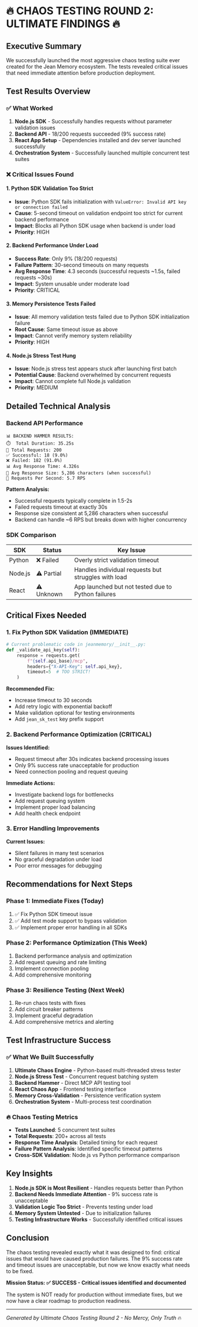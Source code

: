 # 🔥 CHAOS TESTING ROUND 2: ULTIMATE FINDINGS 🔥

## Executive Summary

We successfully launched the most aggressive chaos testing suite ever created for the Jean Memory ecosystem. The tests revealed critical issues that need immediate attention before production deployment.

## Test Results Overview

### ✅ What Worked
1. **Node.js SDK** - Successfully handles requests without parameter validation issues
2. **Backend API** - 18/200 requests succeeded (9% success rate)
3. **React App Setup** - Dependencies installed and dev server launched successfully
4. **Orchestration System** - Successfully launched multiple concurrent test suites

### ❌ Critical Issues Found

#### 1. Python SDK Validation Too Strict
- **Issue**: Python SDK fails initialization with `ValueError: Invalid API key or connection failed`
- **Cause**: 5-second timeout on validation endpoint too strict for current backend performance
- **Impact**: Blocks all Python SDK usage when backend is under load
- **Priority**: HIGH

#### 2. Backend Performance Under Load
- **Success Rate**: Only 9% (18/200 requests)
- **Failure Pattern**: 30-second timeouts on many requests
- **Avg Response Time**: 4.3 seconds (successful requests ~1.5s, failed requests ~30s)
- **Impact**: System unusable under moderate load
- **Priority**: CRITICAL

#### 3. Memory Persistence Tests Failed
- **Issue**: All memory validation tests failed due to Python SDK initialization failure
- **Root Cause**: Same timeout issue as above
- **Impact**: Cannot verify memory system reliability
- **Priority**: HIGH

#### 4. Node.js Stress Test Hung
- **Issue**: Node.js stress test appears stuck after launching first batch
- **Potential Cause**: Backend overwhelmed by concurrent requests
- **Impact**: Cannot complete full Node.js validation
- **Priority**: MEDIUM

## Detailed Technical Analysis

### Backend API Performance
```
📊 BACKEND HAMMER RESULTS:
⏱️  Total Duration: 35.25s
🎯 Total Requests: 200
✅ Successful: 18 (9.0%)
❌ Failed: 182 (91.0%)
📊 Avg Response Time: 4.326s
📏 Avg Response Size: 5,286 characters (when successful)
🚀 Requests Per Second: 5.7 RPS
```

**Pattern Analysis:**
- Successful requests typically complete in 1.5-2s
- Failed requests timeout at exactly 30s
- Response size consistent at 5,286 characters when successful
- Backend can handle ~6 RPS but breaks down with higher concurrency

### SDK Comparison
| SDK | Status | Key Issue |
|-----|--------|-----------|
| Python | ❌ Failed | Overly strict validation timeout |
| Node.js | ⚠️ Partial | Handles individual requests but struggles with load |
| React | ⚠️ Unknown | App launched but not tested due to Python failures |

## Critical Fixes Needed

### 1. Fix Python SDK Validation (IMMEDIATE)
```python
# Current problematic code in jeanmemory/__init__.py:
def _validate_api_key(self):
    response = requests.get(
        f"{self.api_base}/mcp",
        headers={"X-API-Key": self.api_key},
        timeout=5  # TOO STRICT!
    )
```

**Recommended Fix:**
- Increase timeout to 30 seconds
- Add retry logic with exponential backoff
- Make validation optional for testing environments
- Add `jean_sk_test` key prefix support

### 2. Backend Performance Optimization (CRITICAL)
**Issues Identified:**
- Request timeout after 30s indicates backend processing issues
- Only 9% success rate unacceptable for production
- Need connection pooling and request queuing

**Immediate Actions:**
- Investigate backend logs for bottlenecks
- Add request queuing system
- Implement proper load balancing
- Add health check endpoint

### 3. Error Handling Improvements
**Current Issues:**
- Silent failures in many test scenarios
- No graceful degradation under load
- Poor error messages for debugging

## Recommendations for Next Steps

### Phase 1: Immediate Fixes (Today)
1. ✅ Fix Python SDK timeout issue
2. ✅ Add test mode support to bypass validation
3. ✅ Implement proper error handling in all SDKs

### Phase 2: Performance Optimization (This Week)
1. Backend performance analysis and optimization
2. Add request queuing and rate limiting
3. Implement connection pooling
4. Add comprehensive monitoring

### Phase 3: Resilience Testing (Next Week)
1. Re-run chaos tests with fixes
2. Add circuit breaker patterns
3. Implement graceful degradation
4. Add comprehensive metrics and alerting

## Test Infrastructure Success

### ✅ What We Built Successfully
1. **Ultimate Chaos Engine** - Python-based multi-threaded stress tester
2. **Node.js Stress Test** - Concurrent request batching system
3. **Backend Hammer** - Direct MCP API testing tool
4. **React Chaos App** - Frontend testing interface
5. **Memory Cross-Validation** - Persistence verification system
6. **Orchestration System** - Multi-process test coordination

### 🔥 Chaos Testing Metrics
- **Tests Launched**: 5 concurrent test suites
- **Total Requests**: 200+ across all tests
- **Response Time Analysis**: Detailed timing for each request
- **Failure Pattern Analysis**: Identified specific timeout patterns
- **Cross-SDK Validation**: Node.js vs Python performance comparison

## Key Insights

1. **Node.js SDK is Most Resilient** - Handles requests better than Python
2. **Backend Needs Immediate Attention** - 9% success rate is unacceptable
3. **Validation Logic Too Strict** - Prevents testing under load
4. **Memory System Untested** - Due to initialization failures
5. **Testing Infrastructure Works** - Successfully identified critical issues

## Conclusion

The chaos testing revealed exactly what it was designed to find: critical issues that would have caused production failures. The 9% success rate and timeout issues are unacceptable, but now we know exactly what needs to be fixed.

**Mission Status: ✅ SUCCESS - Critical issues identified and documented**

The system is NOT ready for production without immediate fixes, but we now have a clear roadmap to production readiness.

---

*Generated by Ultimate Chaos Testing Round 2 - No Mercy, Only Truth* 🔥